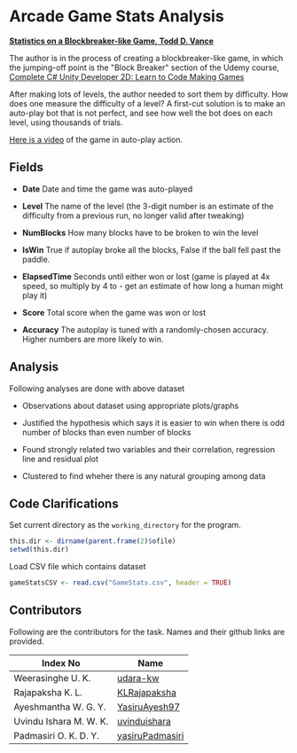 # Arcade Game Stats Analysis
**[Statistics on a Blockbreaker-like Game, Todd D. Vance]**

The author is in the process of creating a blockbreaker-like game, in which the jumping-off point is the "Block Breaker" section of the Udemy course, [Complete C# Unity Developer 2D: Learn to Code Making Games]

After making lots of levels, the author needed to sort them by difficulty. How does one measure the difficulty of a level? A first-cut solution is
to make an auto-play bot that is not perfect, and see how well the bot does on each level, using thousands of trials.

[Here is a video] of the game in auto-play action.

## Fields
- **Date**
Date and time the game was auto-played

- **Level**
The name of the level (the 3-digit number is an estimate of the difficulty from a previous run, no longer valid after tweaking)

- **NumBlocks**
How many blocks have to be broken to win the level

- **IsWin**
True if autoplay broke all the blocks, False if the ball fell past the paddle.

- **ElapsedTime**
Seconds until either won or lost (game is played at 4x speed, so multiply by 4 to - get an estimate of how long a human might play it)

- **Score**
Total score when the game was won or lost

- **Accuracy**
The autoplay is tuned with a randomly-chosen accuracy. Higher numbers are more likely to win.

## Analysis
Following analyses are done with above dataset
- Observations about dataset using appropriate plots/graphs

- Justified the hypothesis which says it is easier to win when there is odd number of blocks than even number of blocks 

- Found strongly related two variables and their correlation, regression line and residual plot

- Clustered to find wheher there is any natural grouping among data

## Code Clarifications
Set current directory as the `working_directory` for the program.

```r
this.dir <- dirname(parent.frame(2)$ofile)
setwd(this.dir)
```

Load CSV file which contains dataset
```r
gameStatsCSV <- read.csv("GameStats.csv", header = TRUE)
```

## Contributors

Following are the contributors for the task. Names and their github links are provided.

| Index No | Name |
| ------ | ------ |
| Weerasinghe U. K. | [udara-kw] |
| Rajapaksha K. L. | [KLRajapaksha] |
| Ayeshmantha W. G. Y. | [YasiruAyesh97] |
| Uvindu Ishara M. W. K. | [uvinduishara] |
| Padmasiri O. K. D. Y. | [yasiruPadmasiri] |

   [Complete C# Unity Developer 2D: Learn to Code Making Games]: <https://www.udemy.com/share/1000PUA0EacVlURH4=/>
   [Here is a video]: <https://youtu.be/AVHsnsCWcU4>
   [Statistics on a Blockbreaker-like Game, Todd D. Vance]: <https://www.kaggle.com/depmountaineer/arcade-game-stats>
   [udara-kw]: <https://github.com/udara-kw>
   [KLRajapaksha]: <https://github.com/KLRajapaksha>
   [YasiruAyesh97]: <https://github.com/YasiruAyesh97>
   [uvinduishara]: <https://github.com/uvinduishara>
   [yasiruPadmasiri]: <https://github.com/yasiruPadmasiri>
